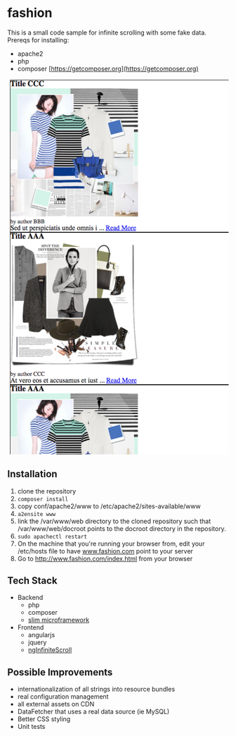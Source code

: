 # fashion
This is a small code sample for infinite scrolling with some fake data.  Prereqs for installing:

* apache2
* php
* composer [https://getcomposer.org](https://getcomposer.org)

![Sample Screen Shot](/screenshots/sample.png?raw=true "Sample Screen Shot")

## Installation
1. clone the repository
1. `composer install`
1. copy conf/apache2/www to /etc/apache2/sites-available/www
1. `a2ensite www`
1. link the /var/www/web directory to the cloned repository such that /var/www/web/docroot points to the docroot directory in the repository.
1. `sudo apachectl restart`
1. On the machine that you're running your browser from, edit your /etc/hosts file to have www.fashion.com point to your server
1. Go to http://www.fashion.com/index.html from your browser

## Tech Stack
* Backend
  * php
  * composer
  * [slim microframework](http://www.slimframework.com/)
* Frontend
  * angularjs
  * jquery
  * [ngInfiniteScroll](http://binarymuse.github.io/ngInfiniteScroll/)

## Possible Improvements
* internationalization of all strings into resource bundles
* real configuration management
* all external assets on CDN
* DataFetcher that uses a real data source (ie MySQL)
* Better CSS styling
* Unit tests
